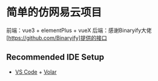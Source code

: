 # 简单的仿网易云项目
前端：vue3 + elementPlus + vueX
后端：感谢Binaryify大佬[https://github.com/Binaryify]提供的接口

## Recommended IDE Setup

- [VS Code](https://code.visualstudio.com/) + [Volar](https://marketplace.visualstudio.com/items?itemName=Vue.volar)
